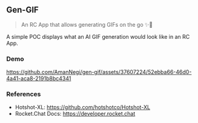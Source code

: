 ## Gen-GIF 
> An RC App that allows generating GIFs on the go ✨🚀
 
A simple POC displays what an AI GIF generation would look like in an RC App.

### Demo

https://github.com/AmanNegi/gen-gif/assets/37607224/52ebba66-46d0-4a41-aca8-2191b8bc4341

### References

- Hotshot-XL: https://github.com/hotshotco/Hotshot-XL
- Rocket.Chat Docs: https://developer.rocket.chat



